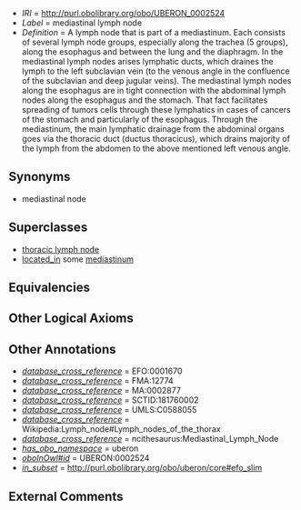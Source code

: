  * *IRI* = http://purl.obolibrary.org/obo/UBERON_0002524
 * *Label* = mediastinal lymph node
 * *Definition* = A lymph node that is part of a mediastinum. Each consists of several lymph node groups, especially along the trachea (5 groups), along the esophagus and between the lung and the diaphragm. In the mediastinal lymph nodes arises lymphatic ducts, which draines the lymph to the left subclavian vein (to the venous angle in the confluence of the subclavian and deep jugular veins). The mediastinal lymph nodes along the esophagus are in tight connection with the abdominal lymph nodes along the esophagus and the stomach. That fact facilitates spreading of tumors cells through these lymphatics in cases of cancers of the stomach and particularly of the esophagus. Through the mediastinum, the main lymphatic drainage from the abdominal organs goes via the thoracic duct (ductus thoracicus), which drains majority of the lymph from the abdomen to the above mentioned left venous angle.

## Synonyms

 * mediastinal node

## Superclasses

 * [thoracic lymph node](../../UBERON/44/UBERON_0007644.md)
 * [located_in](../../RO/25/RO_0001025.md) some [mediastinum](../../UBERON/28/UBERON_0003728.md)

## Equivalencies


## Other Logical Axioms


## Other Annotations

 * *[database_cross_reference](../../ef/oboInOwl#hasDbXref.md)* = EFO:0001670
 * *[database_cross_reference](../../ef/oboInOwl#hasDbXref.md)* = FMA:12774
 * *[database_cross_reference](../../ef/oboInOwl#hasDbXref.md)* = MA:0002877
 * *[database_cross_reference](../../ef/oboInOwl#hasDbXref.md)* = SCTID:181760002
 * *[database_cross_reference](../../ef/oboInOwl#hasDbXref.md)* = UMLS:C0588055
 * *[database_cross_reference](../../ef/oboInOwl#hasDbXref.md)* = Wikipedia:Lymph_node#Lymph_nodes_of_the_thorax
 * *[database_cross_reference](../../ef/oboInOwl#hasDbXref.md)* = ncithesaurus:Mediastinal_Lymph_Node
 * *[has_obo_namespace](../../ce/oboInOwl#hasOBONamespace.md)* = uberon
 * *[oboInOwl#id](../../id/oboInOwl#id.md)* = UBERON:0002524
 * *[in_subset](../../et/oboInOwl#inSubset.md)* = http://purl.obolibrary.org/obo/uberon/core#efo_slim

## External Comments

